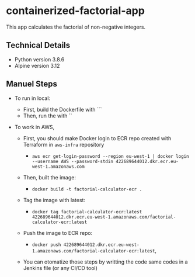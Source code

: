 # containerized-factorial-app
This app calculates the factorial of non-negative integers.

## Technical Details
- Python version 3.8.6
- Alpine version 3.12


## Manuel Steps
- To run in local:
    - First, build the Dockerfile with ```
    - Then, run the with ``

- To work in AWS,
    - First, you should make Docker login to ECR repo created with Terraform in `aws-infra` repository
        * `aws ecr get-login-password --region eu-west-1 | docker login --username AWS --password-stdin 422689644012.dkr.ecr.eu-west-1.amazonaws.com`
    - Then, built the image:
        * `docker build -t factorial-calculator-ecr .`
    - Tag the image with latest:
        * `docker tag factorial-calculator-ecr:latest 422689644012.dkr.ecr.eu-west-1.amazonaws.com/factorial-calculator-ecr:latest`
    - Push the image to ECR repo:
        * `docker push 422689644012.dkr.ecr.eu-west-1.amazonaws.com/factorial-calculator-ecr:latest`,

    - You can otomatize those steps by writting the code same codes in a Jenkins file (or any CI/CD tool) 